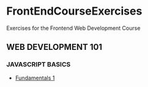 # FrontEndCourseExercises
Exercises for the Frontend Web Development Course

## WEB DEVELOPMENT 101

### JAVASCRIPT BASICS

- [Fundamentals 1](/Fundamentals%201)
